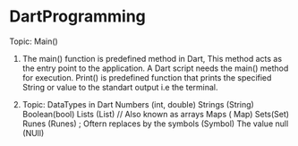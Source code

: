 # DartProgramming
Topic: Main()
1.  The main() function is predefined method in Dart, This method acts as the entry point to the application. A Dart script needs the main() method for execution. Print() is predefined function that prints the specified String or value to the standart output i.e the terminal.

2. Topic: DataTypes in Dart 
Numbers (int, double)
Strings (String)
Boolean(bool)
Lists (List) // Also known as arrays
Maps ( Map)
Sets(Set)
Runes (Runes) ; Oftern replaces by the symbols (Symbol)
The value null (NUll)
